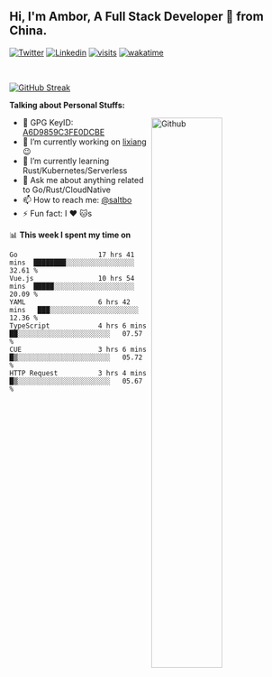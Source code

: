 ## Hi, I'm Ambor, A Full Stack Developer 🚀 from China.

[![Twitter](https://img.shields.io/badge/-saltbo-1ca0f1?style=flat&logo=twitter&logoColor=white)](https://twitter.com/rdsaltbo)
[![Linkedin](https://img.shields.io/badge/-saltbo-blue?style=flat&logo=Linkedin&logoColor=white)](https://www.linkedin.com/in/saltbo/)
[![visits](https://visitor.vercel.app/page/saltbo?color=light-green)](https://github.com/saltbo/)
[![wakatime](https://wakatime.com/badge/user/f82b1c77-faab-48cd-aef5-a12c0aff104b.svg)](https://wakatime.com/@f82b1c77-faab-48cd-aef5-a12c0aff104b)

&nbsp;  

[![GitHub Streak](http://github-readme-streak-stats.herokuapp.com?user=saltbo&hide_border=true&date_format=M%20j%5B%2C%20Y%5D)](https://git.io/streak-stats)

**Talking about Personal Stuffs:**
<!-- Any image aligned to the right. Beware the width  -->
<img width="50%" align="right" alt="Github" src="https://raw.githubusercontent.com/saltbo/saltbo/master/images/git-header.svg" />

- 🤘 GPG KeyID: [A6D9859C3FE0DCBE](https://saltbo.cn/pgp_keys.asc)
- 🔭 I’m currently working on [lixiang](https://www.lixiang.com/) :wink:
- 🌱 I’m currently learning Rust/Kubernetes/Serverless
- 💬 Ask me about anything related to Go/Rust/CloudNative
- 📫 How to reach me: [@saltbo](https://t.me/saltbo)
- ⚡ Fun fact: I :heart: :cat:s


📊 **This week I spent my time on**
<!--START_SECTION:waka-->

```text
Go                    17 hrs 41 mins  ████████░░░░░░░░░░░░░░░░░   32.61 %
Vue.js                10 hrs 54 mins  █████░░░░░░░░░░░░░░░░░░░░   20.09 %
YAML                  6 hrs 42 mins   ███░░░░░░░░░░░░░░░░░░░░░░   12.36 %
TypeScript            4 hrs 6 mins    ██░░░░░░░░░░░░░░░░░░░░░░░   07.57 %
CUE                   3 hrs 6 mins    █▒░░░░░░░░░░░░░░░░░░░░░░░   05.72 %
HTTP Request          3 hrs 4 mins    █▒░░░░░░░░░░░░░░░░░░░░░░░   05.67 %
```

<!--END_SECTION:waka-->
